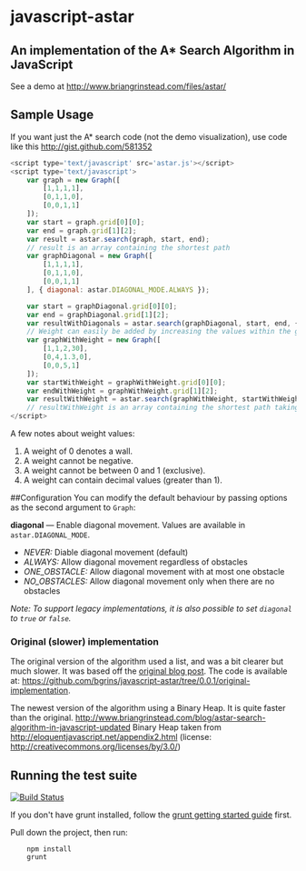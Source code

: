 # javascript-astar

## An implementation of the A* Search Algorithm in JavaScript

See a demo at http://www.briangrinstead.com/files/astar/

## Sample Usage

If you want just the A* search code (not the demo visualization), use code like this http://gist.github.com/581352
```js
<script type='text/javascript' src='astar.js'></script>
<script type='text/javascript'>
	var graph = new Graph([
		[1,1,1,1],
		[0,1,1,0],
		[0,0,1,1]
	]);
	var start = graph.grid[0][0];
	var end = graph.grid[1][2];
	var result = astar.search(graph, start, end);
	// result is an array containing the shortest path
	var graphDiagonal = new Graph([
		[1,1,1,1],
		[0,1,1,0],
		[0,0,1,1]
	], { diagonal: astar.DIAGONAL_MODE.ALWAYS });

	var start = graphDiagonal.grid[0][0];
	var end = graphDiagonal.grid[1][2];
	var resultWithDiagonals = astar.search(graphDiagonal, start, end, { heuristic: astar.heuristics.diagonal });
	// Weight can easily be added by increasing the values within the graph, and where 0 is infinite (a wall)
	var graphWithWeight = new Graph([
		[1,1,2,30],
		[0,4,1.3,0],
		[0,0,5,1]
	]);
	var startWithWeight = graphWithWeight.grid[0][0];
	var endWithWeight = graphWithWeight.grid[1][2];
	var resultWithWeight = astar.search(graphWithWeight, startWithWeight, endWithWeight);
	// resultWithWeight is an array containing the shortest path taking into account the weight of a node
</script>
```
A few notes about weight values:

1. A weight of 0 denotes a wall.
2. A weight cannot be negative.
3. A weight cannot be between 0 and 1 (exclusive).
4. A weight can contain decimal values (greater than 1).

##Configuration
You can modify the default behaviour by passing options as the second argument to `Graph`:

__diagonal__ &mdash; Enable diagonal movement. Values are available in `astar.DIAGONAL_MODE`.
- *NEVER:* Diable diagonal movement (default)
- *ALWAYS:* Allow diagonal movement regardless of obstacles
- *ONE_OBSTACLE:* Allow diagonal movement with at most one obstacle
- *NO_OBSTACLES:* Allow diagonal movement only when there are no obstacles

_Note: To support legacy implementations, it is also possible to set `diagonal` to `true` or `false`._

### Original (slower) implementation

The original version of the algorithm used a list, and was a bit clearer but much slower.  It was based off the [original blog post](http://www.briangrinstead.com/blog/astar-search-algorithm-in-javascript).  The code is available at: https://github.com/bgrins/javascript-astar/tree/0.0.1/original-implementation.

The newest version of the algorithm using a Binary Heap.  It is quite faster than the original.
http://www.briangrinstead.com/blog/astar-search-algorithm-in-javascript-updated
Binary Heap taken from http://eloquentjavascript.net/appendix2.html (license: http://creativecommons.org/licenses/by/3.0/)


## Running the test suite

[![Build Status](https://travis-ci.org/bgrins/javascript-astar.png?branch=master)](https://travis-ci.org/bgrins/javascript-astar)

If you don't have grunt installed, follow the [grunt getting started guide](http://gruntjs.com/getting-started) first.

Pull down the project, then run:

		npm install
		grunt
